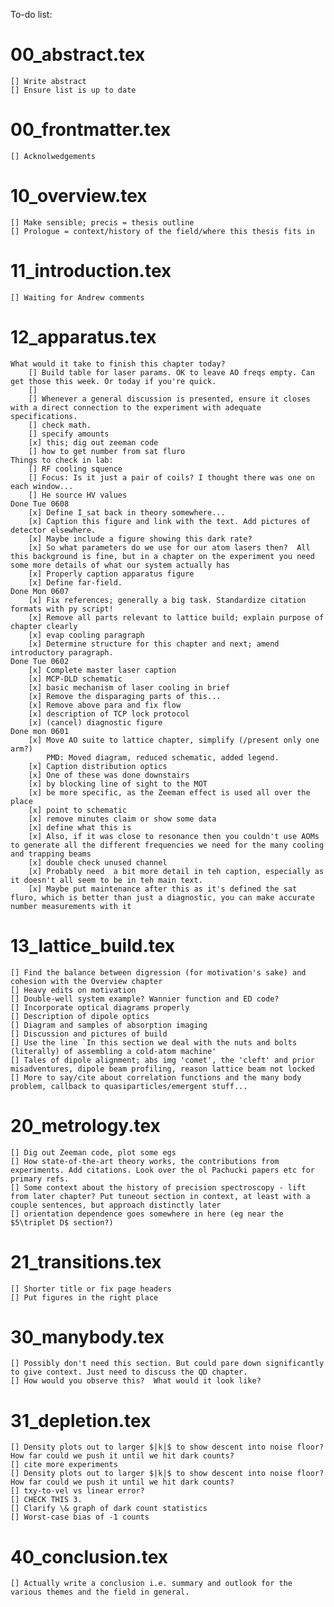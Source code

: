To-do list:
# 00_abstract.tex
	[] Write abstract
	[] Ensure list is up to date
# 00_frontmatter.tex
	[] Acknolwedgements
# 10_overview.tex
	[] Make sensible; precis = thesis outline
	[] Prologue = context/history of the field/where this thesis fits in
# 11_introduction.tex
	[] Waiting for Andrew comments
# 12_apparatus.tex
	What would it take to finish this chapter today?
		[] Build table for laser params. OK to leave AO freqs empty. Can get those this week. Or today if you're quick.
		[] 
		[] Whenever a general discussion is presented, ensure it closes with a direct connection to the experiment with adequate specifications.
		[] check math.
		[] specify amounts
		[x] this; dig out zeeman code
		[] how to get number from sat fluro
	Things to check in lab:
		[] RF cooling squence
		[] Focus: Is it just a pair of coils? I thought there was one on each window...
		[] He source HV values
	Done Tue 0608
		[x] Define I_sat back in theory somewhere...
		[x] Caption this figure and link with the text. Add pictures of detector elsewhere.
		[x] Maybe include a figure showing this dark rate?
		[x] So what parameters do we use for our atom lasers then?  All this background is fine, but in a chapter on the experiment you need some more details of what our system actually has
		[x] Properly caption apparatus figure
		[x] Define far-field.
	Done Mon 0607
		[x] Fix references; generally a big task. Standardize citation formats with py script!
		[x] Remove all parts relevant to lattice build; explain purpose of chapter clearly
		[x] evap cooling paragraph
		[x] Determine structure for this chapter and next; amend introductory paragraph. 
	Done Tue 0602
		[x] Complete master laser caption
		[x] MCP-DLD schematic
		[x] basic mechanism of laser cooling in brief
		[x] Remove the disparaging parts of this...
		[x] Remove above para and fix flow
		[x] description of TCP lock protocol
		[x] (cancel) diagnostic figure
	Done mon 0601
		[x] Move AO suite to lattice chapter, simplify (/present only one arm?)
			PMD: Moved diagram, reduced schematic, added legend. 
		[x] Caption distribution optics
		[x] One of these was done downstairs
		[x] by blocking line of sight to the MOT
		[x] be more specific, as the Zeeman effect is used all over the place
		[x] point to schematic
		[x] remove minutes claim or show some data
		[x] define what this is
		[x] Also, if it was close to resonance then you couldn't use AOMs to generate all the different frequencies we need for the many cooling and trapping beams
		[x] double check unused channel
		[x] Probably need  a bit more detail in teh caption, especially as it doesn't all seem to be in teh main text.
		[x] Maybe put maintenance after this as it's defined the sat fluro, which is better than just a diagnostic, you can make accurate number measurements with it
# 13_lattice_build.tex
	[] Find the balance between digression (for motivation's sake) and cohesion with the Overview chapter
	[] Heavy edits on motivation
	[] Double-well system example? Wannier function and ED code?
	[] Incorporate optical diagrams properly
	[] Description of dipole optics
	[] Diagram and samples of absorption imaging
	[] Discussion and pictures of build
	[] Use the line `In this section we deal with the nuts and bolts (literally) of assembling a cold-atom machine'
	[] Tales of dipole alignment; abs img 'comet', the 'cleft' and prior misadventures, dipole beam profiling, reason lattice beam not locked
	[] More to say/cite about correlation functions and the many body problem, callback to quasiparticles/emergent stuff...
# 20_metrology.tex
	[] Dig out Zeeman code, plot some egs
	[] How state-of-the-art theory works, the contributions from experiments. Add citations. Look over the ol Pachucki papers etc for primary refs. 
	[] Some context about the history of precision spectroscopy - lift from later chapter? Put tuneout section in context, at least with a couple sentences, but approach distinctly later
	[] orientation dependence goes somewhere in here (eg near the $5\triplet D$ section?)
# 21_transitions.tex
	[] Shorter title or fix page headers
	[] Put figures in the right place
# 30_manybody.tex
	[] Possibly don't need this section. But could pare down significantly to give context. Just need to discuss the QD chapter.
	[] How would you observe this?  What would it look like?
# 31_depletion.tex
	[] Density plots out to larger $|k|$ to show descent into noise floor? How far could we push it until we hit dark counts?
	[] cite more experiments
	[] Density plots out to larger $|k|$ to show descent into noise floor? How far could we push it until we hit dark counts?
	[] txy-to-vel vs linear error?
	[] CHECK THIS 3.
	[] Clarify \& graph of dark count statistics
	[] Worst-case bias of -1 counts
# 40_conclusion.tex
	[] Actually write a conclusion i.e. summary and outlook for the various themes and the field in general.
